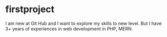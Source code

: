 # firstproject
I am new at Git Hub and I want to explore my skills to new level. But I have 3+ years of experiences in web development in PHP, MERN.
